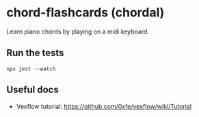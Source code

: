 # chord-flashcards (chordal)

Learn piano chords by playing on a midi keyboard.

## Run the tests

```
npx jest --watch
```

## Useful docs

- Vexflow tutorial: https://github.com/0xfe/vexflow/wiki/Tutorial
